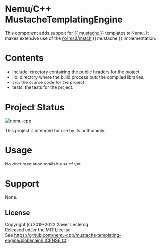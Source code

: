# Nemu/C++ MustacheTemplatingEngine

This component adds support for [{{ mustache }}](https://mustache.github.io/) templates to Nemu. It makes extensive use
of the [no1msd/mstch](https://github.com/no1msd/mstch) {{ mustache }} implementation. 

# Contents

- include: directory containing the public headers for the project.
- lib: directory where the build process puts the compiled libraries.
- src: the source code for the project.
- tests: the tests for the project.

# Project Status

[![nemu-cpp](https://circleci.com/gh/nemu-cpp/mustache-templating-engine.svg?style=shield)](https://circleci.com/gh/nemu-cpp/mustache-templating-engine)

This project is intended for use by its author only.

# Usage

No documentation available as of yet.

# Support

None.

## License

Copyright (c) 2019-2022 Xavier Leclercq\
Released under the MIT License\
See https://github.com/nemu-cpp/mustache-templating-engine/blob/main/LICENSE.txt
